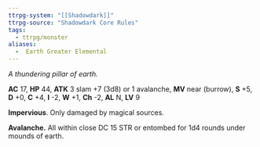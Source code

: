 ```yaml
---
ttrpg-system: "[[Shadowdark]]"
ttrpg-source: "Shadowdark Core Rules"
tags:
  - ttrpg/monster
aliases:
  -  Earth Greater Elemental
---
```


_A thundering pillar of earth._

**AC** 17, **HP** 44, **ATK** 3 slam +7 (3d8) or 1 avalanche, **MV** near (burrow), **S** +5, **D** +0, **C** +4, **I** -2, **W** +1, **Ch** -2, **AL** N, **LV** 9

**Impervious**. Only damaged by magical sources. 

**Avalanche.** All within close DC 15 STR or entombed for 1d4 rounds under mounds of earth.

